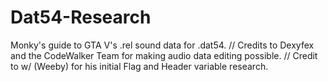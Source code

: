 # Dat54-Research
Monky's guide to GTA V's .rel sound data for .dat54.
// Credits to Dexyfex and the CodeWalker Team for making audio data editing possible.
// Credit to w/ (Weeby) for his initial Flag and Header variable research.
